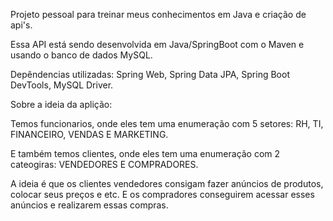 Projeto pessoal para treinar meus conhecimentos em Java e criação de api's.

Essa API está sendo desenvolvida em Java/SpringBoot com o Maven e usando o banco de dados MySQL.

Depêndencias utilizadas: Spring Web, Spring Data JPA, Spring Boot DevTools, MySQL Driver.


Sobre a ideia da aplição:

Temos funcionarios, onde eles tem uma enumeração com 5 setores: RH, TI, FINANCEIRO, VENDAS E MARKETING.

E também temos clientes, onde eles tem uma enumeração com 2 cateogiras: VENDEDORES E COMPRADORES.

A ideia é que os clientes vendedores consigam fazer anúncios de produtos, colocar seus preços e etc. E os compradores conseguirem acessar esses anúncios e realizarem essas compras.
